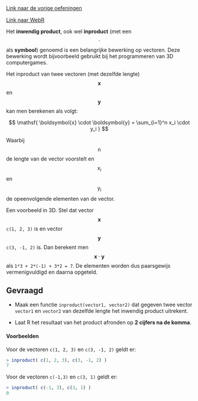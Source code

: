 <div class="text-end">
    <a class="btn btn-filled with-icon" href="https://dodona.be/nl/courses/2690" target="_blank"><i class="mdi mdi-backburger mdi-24" title="link"></i>Link naar de vorige oefeningen</a>
</div>

<div class="text-end" style="margin-top:15px">
    <a class="btn btn-filled with-icon" href="https://webr.r-wasm.org/latest/" target="_blank"><i class="mdi mdi-cloud-tags mdi-24" title="link"></i>Link naar WebR</a>
</div>

Het **inwendig product**, ook wel **inproduct** (met een $$\mathsf{\cdot}$$ als **symbool**) genoemd is een belangrijke bewerking op vectoren. Deze bewerking wordt bijvoorbeeld gebruikt bij het programmeren van 3D computergames.

Het inproduct van twee vectoren (met dezelfde lengte) $$\mathsf{\boldsymbol{x}}$$ en $$\mathsf{\boldsymbol{y}}$$ kan men berekenen als volgt:

$$
\mathsf{ \boldsymbol{x} \cdot \boldsymbol{y} = \sum_{i=1}^n x_i \cdot y_i }
$$

Waarbij $$\mathsf{n}$$ de lengte van de vector voorstelt en $$\mathsf{x_i}$$ en $$\mathsf{y_i}$$ de opeenvolgende elementen van de vector.

Een voorbeeld in 3D. Stel dat vector $$\mathsf{\boldsymbol{x}}$$ `c(1, 2, 3)` is en vector $$\mathsf{\boldsymbol{y}}$$ `c(3, -1, 2)` is. Dan berekent men $$\mathsf{\boldsymbol{x} \cdot \boldsymbol{y}}$$ als `1*3 + 2*(-1) + 3*2 = 7`. De elementen worden dus paarsgewijs vermenigvuldigd en daarna opgeteld.

## Gevraagd

- Maak een functie `inproduct(vector1, vector2)` dat gegeven twee vector `vector1` en `vector2` van dezelfde lengte het inwendig product uitrekent.

- Laat R het resultaat van het product afronden op **2 cijfers na de komma**.

#### Voorbeelden

Voor de vectoren `c(1, 2, 3)` en `c(3, -1, 2)` geldt er:

```R
> inproduct( c(1, 2, 3), c(3, -1, 2) )
7
```

Voor de vectoren `c(-1,3)` en `c(3, 1)` geldt er:

```R
> inproduct( c(-1, 3), c(3, 1) )
0
```
